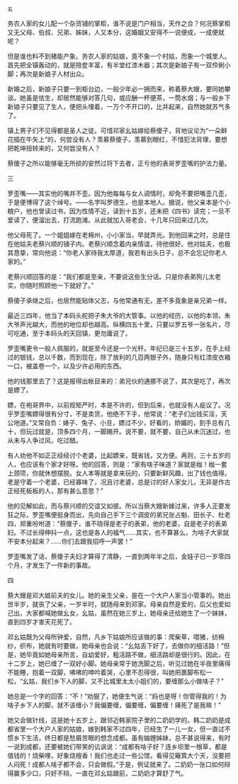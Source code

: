    五 

   务农人家的女儿配一个杂货铺的掌柜，谁不说是门户相当，天作之合？何况蔡掌柜又无父母、伯叔、兄弟、姊妹，人又本分，这婚姻又安得不一说便成，一成便就呢？

   但是谁也料不到猪能产象。务农人家的姑娘，竟不象一个村姑，而象一个城里人。首先把全镇轰动的，就是陪奁丰富，有半堂红漆木器；其次是新娘子有一双伶俐小脚；再次是新娘子人材出众。

   新婚之后，新娘子只要一到柜台边，一般少年必一拥而来，称着蔡大嫂，要同她攀谈。她虽是怯生，却居然能够对答几句，或应酬一杯便茶，一筒水烟；与一般乡下新娘子只要见了生人，便把头埋着，一万个不开口的，比并起来，自然她就苏气多了。

   镇上男子们不见得都是圣人之徒。可惜邓家幺姑嫁给蔡傻子，背地议论为“一朵鲜花插在牛矢上”的，何尝没有人？羡慕蔡傻子，羡慕到眼红，不惜犯法背理，要想把乾坤扭转来的，又何尝没有人？

   蔡傻子之所以能够毫无所损的安然过将下去者，正亏他的表哥罗歪嘴的护法力量。

   三

   罗歪嘴——其实他的嘴并不歪。因为他每每与女人调情时，却免不要把嘴歪几歪，于是便博得了这个绰号。——名字叫罗德生，也是本地人。据说，他父亲本是个小粮户，他也曾读过书，因为性情不近，读到十五岁，还未把《四书》读完；一旦不爱读了，便溜出去，打流跑滩。从此就加入哥老会，十几年只回来过几次。

   他父母死了。一个姐姐嫁在老棉州，小小家当，早就弄光。到他回来之时，总是住在他姑夫老蔡兴顺的铺子内。老蔡兴顺念着内亲情谊，待他很好。他对姑夫，也极其恳挚，常向他说：“你老人家待我太厚道，我若有出头日子，总不会忘记你老人家的。”

   老蔡兴顺回答的是：“我们都是至亲，不要说这些生分话。只是你表弟狗儿太老实，你随时照顾他一下就好了。”

   蔡傻子承继之后，也居然能贴体父志，与他常通有无，差不多竟象是亲兄弟一样。

   最近三四年，他当了本码头舵把子朱大爷的大管事。以他的经历，以他的本领，朱大爷声光越大，而他的地位却也越高。纵横四五十里，只要以罗五爷一张名片，尽可吃通，至于本码头的天回镇，更勿庸说了。

   罗歪嘴更令一般人佩服的，就是至今还是一个光杆。年纪已是三十五岁，在手上经过的银钱，总以千数，而到现在，除了放利的几百两银子外，随身只有红漆皮衣箱一口，被盖卷一个，以及少许必用的东西。

   他的钱那里去了？这是报得出帐目来的：弟兄伙的通挪不说了，其次是吃了，再次是嫖了。

   嫖，在袍哥界中，以前规矩严时，本是不许的，但到后来，也就没有人疵议了。况乎罗歪嘴嫖得很有分寸，不是卖货，他绝不下手，他常说：“老子们出钱买淫，天公地道。”又常自负：婊子、兔子、小旦，嫖过不少，好看的，娇媚的，到手总有几十，但玩过就是，顶多四个月，一脚踢开。说不要，就不要，自己从未沉迷过，也从未与人争过风，吃过醋。

   有人劝他不如正正经经讨个老婆，比起嫖来，既省钱，又方便。再则，三十五岁的人，也应该有个家才好呀。他的回答，则是：“家有啥子味道？家就是枷！枷一套上颈项，你就休想摆脱。女人本等就是拿来玩的，只要新鲜风趣，出了钱也值得。老是守着一个老婆，已经寡味了，况且讨老婆，总是讨的好人家女儿，无非是作古正经死板板的人，那有甚么意思？”

   他的见解如此，而与蔡兴顺的交谊又如彼。所以当蔡大嫂新嫁过来，许多人正要发狂之际，罗歪嘴便挺身而出，先向自己手下三个调皮的弟兄张占魁、田长子、杜老四，郑重吩咐道：“蔡傻子，谁不晓得是老子的表弟，他的老婆，自是老子的表弟妇。不过长得伸抖一点，这也是各人的福气……其实，也不算甚么，为啥子大家就不安本分起来？……你们去跟我招呼一声罢！”

   罗歪嘴发了话，蔡傻子夫妇才算得了清静，一直到两年半之后，金娃子已一岁零四个月，才发生了一件新的事故。

   四

   蔡大嫂是邓大娘前夫的女儿。她的亲生父亲，是在一个大户人家当小管事的。她出世半岁，就丧了父亲，一岁半时，就随母来到邓家。母亲自然是爱的，后父也爱如己出，大家都喊她做幺女，幺姑，虽然在她三岁上，她母亲还给她生了一个妹妹，直到四岁才害天花死了。

   邓幺姑既为父母所钟爱，自然，凡乡下姑娘所应该做的事：爬柴草，喂猪，纺棉纱，织布，她就有时要做，她母亲也会说：“幺姑丢下好了，去做你的细活路！”但是，她毕竟如她母亲所言，自幼爱好，粗活路不做，细活路却是很行的。因此，在十二岁上，她已缠了一双好小脚。她母亲常于她洗脚之后，听见过她在半夜里痛得不能睡，抱着一双脚，咈咈的呻吟着哭，心里不忍得很，叫她把裹脚布松一松，“幺姑，我们乡下人的脚，又不比城里太太小姐们的，要缠那么小做啥子？”

   她总是一个字的回答：“不！”劝狠了，她便生气说：“妈也是呀！你管得我的！为啥子乡下人的脚，就不该缠小？我偏要缠，偏要缠，偏要缠！痛死了是我嘛！”

   她又会做针线，这是她十五岁上，跟邻近韩家院子里的二奶奶学的。韩二奶奶是成都省里一个大户人家的姑娘，嫁到韩家不过四年，已经生了一儿一女，但一直过不惯乡下生活，终日都是愁眉苦眼的想念成都。虽有妯娌姊妹，总不甚说得来，有时一说到成都，还要被她们带笑的讥讽说：“成都有啥子好？连乡坝里一根草，都是值钱的！烧柴哩，好象烧檀香！我们也走过一些公馆，看得见簸箕大个天，没要把人闷死！成都人啥子都不会，只会做假。”于是，例证就来了。二奶奶一张口如何辩得赢多少口，只好不辩。一直在邓幺姑跟前，二奶奶才算舒了气。

